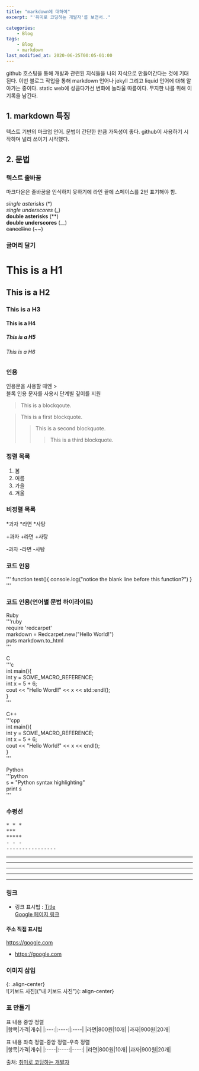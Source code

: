 ```yaml
---
title: "markdown에 대하여"
excerpt: "'취미로 코딩하는 개발자'를 보면서.."

categories:
    - Blog
tags:
    - Blog
    - markdown
last_modified_at: 2020-06-25T00:05-01:00
---  
```


github 호스팅을 통해 개발과 관련된 지식들을 나의 지식으로 만들어간다는 것에 기대된다.
이번 블로그 작업을 통해 markdown 언어나 jekyll 그리고 liquid 언어에 대해 알아가는 중이다.
static web에 성큼다가선 변화에 놀라울 따름이다.
무지한 나를 위해 이 기록을 남긴다.  

## 1. markdown 특징
텍스트 기반의 마크업 언어. 문법이 간단한 만큼 가독성이 좋다. github이 사용하기 시작하며 널리 쓰이기 시작했다.  

## 2. 문법
### 텍스트 줄바꿈
마크다운은 줄바꿈을 인식하지 못하기에 라인 끝에 스페이스를 2번 표기해야 함.  

*single asterisks* (*)   
_single underscores_  (_)  
**double asterisks**  (**)  
__double underscores__  (__)  
~~cancelline~~  (~~)  

### 글머리 달기

# This is a H1
## This is a H2
### This is a H3
#### This is a H4
##### This is a H5
###### This is a H6

### 인용
인용문을 사용할 때엔 >  
블록 인용 문자를 사용시 단계별 깊이를 지원
> This is a blockqoute.  

> This is a first blockquote.  
>> This is a second blockquote.
>>> This is a third blockquote.  

### 정렬 목록
1. 봄
2. 여름
3. 가을
4. 겨울

### 비정렬 목록
*과자
 *라면
  *사탕

+과자
 +라면
  +사탕

-과자
 -라면
  -사탕

### 코드 인용
'''
function test(){
    console.log("notice the blank line before this function?")
}
'''

### 코드 인용(언어별 문법 하이라이트)
Ruby  
'''ruby  
require 'redcarpet'  
markdown = Redcarpet.new("Hello World!")  
puts markdown.to_html  
'''

C  
'''c  
int main(){  
    int y = SOME_MACRO_REFERENCE;  
    int x = 5 + 6;  
    cout << "Hello Wordl!" << x << std::endl();  
}  
'''

C++  
'''cpp  
int main(){  
    int y = SOME_MACRO_REFERENCE;  
    int x = 5 + 6;  
    cout << "Hello World!" << x << endl();  
}  
'''

Python  
'''python  
s = "Python syntax highlighting"  
print s  
'''

### 수평선
<pre>
* * *
*** 
*****
- - -
----------------
</pre>

* * *
***
*****
- - -
-----------------

### 링크
- 링크 표시법 : [Title](link)  
[Google 페이지 링크](https://google.com)

#### 주소 직접 표시법
<https://google.com>  
- <https://google.com>  

### 이미지 삽입
![]()  
![](){: .align-center}  
![키보드 사진]("내 키보드 사진"){: align-center}  

### 표 만들기
표 내용 중앙 정렬  
|항목|가격|개수|
|:---:|:----:|:----|
|라면|800원|10개|
|과자|900원|20개|  

표 내용 좌측 정렬-중앙 정렬-우측 정렬  
|항목|가격|개수|
|:----|:----:|----:|
|라면|800원|10개|
|과자|900원|20개|  

출처: [취미로 코딩하는 개발자](https://devinlife.com)
